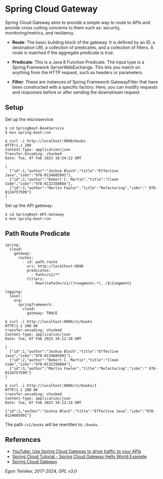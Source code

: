 # Spring Cloud Gateway

Spring Cloud Gateway aims to provide a simple way to route to APIs and provide cross cutting concerns 
to them such as: security, monitoring/metrics, and resiliency.

* **Route**: The basic building block of the gateway. It is defined by an ID, a destination URI, 
  a collection of predicates, and a collection of filters. 
  A route is matched if the aggregate predicate is true.

* **Predicate**: This is a Java 8 Function Predicate. The input type is a Spring Framework ServerWebExchange. 
  This lets you match on anything from the HTTP request, such as headers or parameters.

* **Filter**: These are instances of Spring Framework GatewayFilter that have been constructed with 
  a specific factory. Here, you can modify requests and responses before or after sending the downstream request.


## Setup

Set up the microservice: 
```
$ cd SpringBoot-BookService
$ mvn spring-boot:run

$ curl -i http://localhost:9090/books
HTTP/1.1 200 
Content-Type: application/json
Transfer-Encoding: chunked
Date: Tue, 07 Feb 2023 18:54:12 GMT

[
  {"id":1,"author":"Joshua Bloch","title":"Effective Java","isbn":"978-0134685991"},
  {"id":2,"author":"Robert C. Martin","title":"Clean Code","isbn":"978-0132350884"},
  {"id":3,"author":"Martin Fowler","title":"Refactoring","isbn":" 978-0134757599"}
]
```

Set up the API gateway:

```
$ cd SpringBoot-API-Gateway
$ mvn spring-boot:run
```

## Path Route Predicate
```
spring:
  cloud:
    gateway:
      routes:
        - id: path_route
          uri: http://localhost:9090
          predicates:
            - Path=/v1/**
          filters:
            - RewritePath=/v1/(?<segment>.*), /$\{segment}

logging:
  level:
    org:
      springframework:
        cloud:
          gateway: TRACE
```

```
$ curl -i http://localhost:8080/v1/books
HTTP/1.1 200 OK
transfer-encoding: chunked
Content-Type: application/json
Date: Tue, 07 Feb 2023 19:12:18 GMT

[
  {"id":1,"author":"Joshua Bloch","title":"Effective Java","isbn":"978-0134685991"},
  {"id":2,"author":"Robert C. Martin","title":"Clean Code","isbn":"978-0132350884"},
  {"id":3,"author":"Martin Fowler","title":"Refactoring","isbn":" 978-0134757599"}
]
```

```
$ curl -i http://localhost:8080/v1/books/1
HTTP/1.1 200 OK
transfer-encoding: chunked
Content-Type: application/json
Date: Tue, 07 Feb 2023 19:12:14 GMT

{"id":1,"author":"Joshua Bloch","title":"Effective Java","isbn":"978-0134685991"}
```

The path `/v1/books` will be rewritten to: `/books`.




## References
* [YouTube: Use Spring Cloud Gateway to drive traffic to your APIs](https://youtu.be/wYk0JrNdb8g)
* [Spring Cloud Tutorial - Spring Cloud Gateway Hello World Example](https://www.javainuse.com/spring/cloud-gateway)
* [Spring Cloud Gateway](https://cloud.spring.io/spring-cloud-gateway/reference/html)

*Egon Teiniker, 2017-2024, GPL v3.0*
